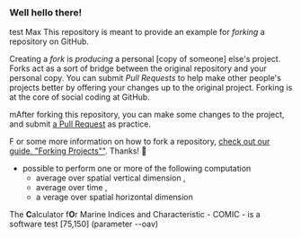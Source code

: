 ### Well hello there!
test Max
This repository is meant to provide an example for *forking* a repository on GitHub.

Creating a *fork* is _producing_ a personal [copy of someone] else's project. Forks act as a sort of bridge between the original repository and your personal copy. You can submit *Pull Requests* to help make other people's projects better by offering your changes up to the original project. Forking is at the core of social coding at GitHub.

 mAfter forking this repository, you can make some changes to the project, and submit [a Pull Request](https://github.com/octocat/Spoon-Knife/pulls) as practice.

F or some more information on how to fork a repository, [check out our guide, "Forking Projects""](http://guides.github.com/overviews/forking/). Thanks! :sparkling_heart:

* possible to perform one or more of the following computation 
	* average over spatial vertical dimension , 
	* average over time , 
	* a verage over spatial horizontal dimension 

The **C**alculator f**O**r Marine Indices and Characteristic - COMIC - is a software test [75,150] (parameter --oav)